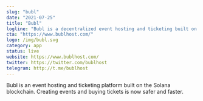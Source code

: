 ```yaml
---
slug: "bubl"
date: "2021-07-25"
title: "Bubl"
logline: "Bubl is a decentralized event hosting and ticketing built on the solana blockchain."
cta: "https://www.bublhost.com/"
logo: /img/bubl.svg
category: app
status: live
website: https://www.bublhost.com/
twitter: https://twitter.com/bublhost
telegram: http://t.me/bublhost	
---
```

Bubl is an event hosting and ticketing platform built on the Solana blockchain. Creating events and buying tickets is now safer and faster. 
